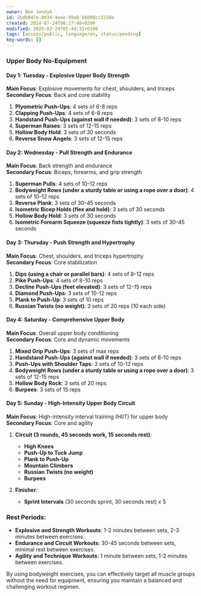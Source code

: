 ```yaml
---
owner: Ben Jendyk
id: 2bdb847e-8034-4eee-99a8-b6008cc323de
created: 2024-07-24T08:27:48+0200
modified: 2025-03-24T05:44:31+0100
tags: [access/public, language/en, status/pending]
key-words: []
---
```


### Upper Body No-Equipment

#### **Day 1: Tuesday - Explosive Upper Body Strength**

**Main Focus**: Explosive movements for chest, shoulders, and triceps  
**Secondary Focus**: Back and core stability

1. **Plyometric Push-Ups**: 4 sets of 6-8 reps
2. **Clapping Push-Ups**: 4 sets of 6-8 reps
3. **Handstand Push-Ups (against wall if needed)**: 3 sets of 8-10 reps
4. **Superman Raises**: 3 sets of 12-15 reps
5. **Hollow Body Hold**: 3 sets of 30 seconds
6. **Reverse Snow Angels**: 3 sets of 12-15 reps

#### **Day 2: Wednesday - Pull Strength and Endurance**

**Main Focus**: Back strength and endurance  
**Secondary Focus**: Biceps, forearms, and grip strength

1. **Superman Pulls**: 4 sets of 10-12 reps
2. **Bodyweight Rows (under a sturdy table or using a rope over a door)**: 4 sets of 10-12 reps
3. **Reverse Plank**: 3 sets of 30-45 seconds
4. **Isometric Bicep Holds (flex and hold)**: 3 sets of 30 seconds
5. **Hollow Body Hold**: 3 sets of 30 seconds
6. **Isometric Forearm Squeeze (squeeze fists tightly)**: 3 sets of 30-45 seconds

#### **Day 3: Thursday - Push Strength and Hypertrophy**

**Main Focus**: Chest, shoulders, and triceps hypertrophy  
**Secondary Focus**: Core stabilization

1. **Dips (using a chair or parallel bars)**: 4 sets of 8-12 reps
2. **Pike Push-Ups**: 4 sets of 8-10 reps
3. **Decline Push-Ups (feet elevated)**: 3 sets of 12-15 reps
4. **Diamond Push-Ups**: 3 sets of 10-12 reps
5. **Plank to Push-Up**: 3 sets of 10 reps
6. **Russian Twists (no weight)**: 3 sets of 20 reps (10 each side)

#### **Day 4: Saturday - Comprehensive Upper Body**

**Main Focus**: Overall upper body conditioning  
**Secondary Focus**: Core and dynamic movements

1. **Mixed Grip Push-Ups**: 3 sets of max reps
2. **Handstand Push-Ups (against wall if needed)**: 3 sets of 8-10 reps
3. **Push-Ups with Shoulder Taps**: 3 sets of 10-12 reps
4. **Bodyweight Rows (under a sturdy table or using a rope over a door)**: 3 sets of 12-15 reps
5. **Hollow Body Rock**: 3 sets of 20 reps
6. **Burpees**: 3 sets of 15 reps

#### **Day 5: Sunday - High-Intensity Upper Body Circuit**

**Main Focus**: High-intensity interval training (HIIT) for upper body  
**Secondary Focus**: Core and agility

1. **Circuit (3 rounds, 45 seconds work, 15 seconds rest)**:
    - **High Knees**
    - **Push-Up to Tuck Jump**
    - **Plank to Push-Up**
    - **Mountain Climbers**
    - **Russian Twists (no weight)**
    - **Burpees**

2. **Finisher**: 
    - **Sprint Intervals** (30 seconds sprint, 30 seconds rest) x 5

### Rest Periods:

- **Explosive and Strength Workouts**: 1-2 minutes between sets, 2-3 minutes between exercises.
- **Endurance and Circuit Workouts**: 30-45 seconds between sets, minimal rest between exercises.
- **Agility and Technique Workouts**: 1 minute between sets, 1-2 minutes between exercises.

By using bodyweight exercises, you can effectively target all muscle groups without the need for equipment, ensuring you maintain a balanced and challenging workout regimen.